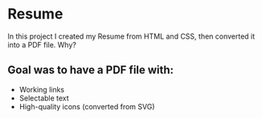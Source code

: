 # Resume

In this project I created my Resume from HTML and CSS, then converted it into a PDF file. Why?

## Goal was to have a PDF file with:
- Working links
- Selectable text
- High-quality icons (converted from SVG)
